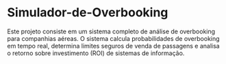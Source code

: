 # Simulador-de-Overbooking
Este projeto consiste em um sistema completo de análise de overbooking para companhias aéreas. O sistema calcula probabilidades de overbooking em tempo real, determina limites seguros de venda de passagens e analisa o retorno sobre investimento (ROI) de sistemas de informação. 
